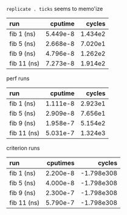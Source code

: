 `replicate . ticks` seems to memo'ize

| run         |  cputime |  cycles |
|:------------|---------:|--------:|
| fib 1 (ns)  | 5.449e-8 | 1.434e2 |
| fib 5 (ns)  | 2.668e-8 | 7.020e1 |
| fib 9 (ns)  | 4.796e-8 | 1.262e2 |
| fib 11 (ns) | 7.273e-8 | 1.914e2 |

perf runs

| run         |  cputime |  cycles |
|:------------|---------:|--------:|
| fib 1 (ns)  | 1.111e-8 | 2.923e1 |
| fib 5 (ns)  | 2.909e-8 | 7.656e1 |
| fib 9 (ns)  | 1.958e-7 | 5.154e2 |
| fib 11 (ns) | 5.031e-7 | 1.324e3 |

criterion runs

| run         | cputimes |     cycles |
|:------------|---------:|-----------:|
| fib 1 (ns)  | 2.200e-8 | -1.798e308 |
| fib 5 (ns)  | 4.000e-8 | -1.798e308 |
| fib 9 (ns)  | 2.300e-7 | -1.798e308 |
| fib 11 (ns) | 5.790e-7 | -1.798e308 |
